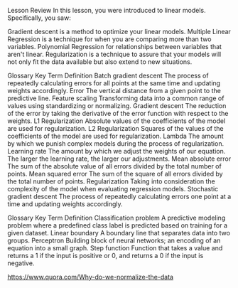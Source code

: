 Lesson Review
In this lesson, you were introduced to linear models. Specifically, you saw:

Gradient descent is a method to optimize your linear models.
Multiple Linear Regression is a technique for when you are comparing more than two variables.
Polynomial Regression for relationships between variables that aren't linear.
Regularization is a technique to assure that your models will not only fit the data available but also extend to new situations.


Glossary
Key Term	Definition
Batch gradient descent	The process of repeatedly calculating errors for all points at the same time and updating weights accordingly.
Error	The vertical distance from a given point to the predictive line.
Feature scaling	Transforming data into a common range of values using standardizing or normalizing.
Gradient descent	The reduction of the error by taking the derivative of the error function with respect to the weights.
L1 Regularization	Absolute values of the coefficients of the model are used for regularization.
L2 Regularization	Squares of the values of the coefficients of the model are used for regularization.
Lambda	The amount by which we punish complex models during the process of regularization.
Learning rate	The amount by which we adjust the weights of our equation. The larger the learning rate, the larger our adjustments.
Mean absolute error	The sum of the absolute value of all errors divided by the total number of points.
Mean squared error	The sum of the square of all errors divided by the total number of points.
Regularization	Taking into consideration the complexity of the model when evaluating regression models.
Stochastic gradient descent	The process of repeatedly calculating errors one point at a time and updating weights accordingly.


Glossary
Key Term	Definition
Classification problem	A predictive modeling problem where a predefined class label is predicted based on training for a given dataset.
Linear boundary	A boundary line that separates data into two groups.
Perceptron	Building block of neural networks; an encoding of an equation into a small graph.
Step function	Function that takes a value and returns a 1 if the input is positive or 0, and returns a 0 if the input is negative.


https://www.quora.com/Why-do-we-normalize-the-data



    